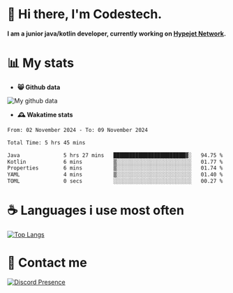# 👋 Hi there, I'm Codestech.
**I am a junior java/kotlin developer, currently working on [Hypejet Network](https://github.com/Hypejet).**

# 📊 My stats
- **😸 Github data**

![My github data](https://github-readme-stats.vercel.app/api?username=Codestech1&count_private=true&include_all_commits=true&theme=codeSTACKr)

- **🕰️ Wakatime stats**
<!--START_SECTION:waka-->

```txt
From: 02 November 2024 - To: 09 November 2024

Total Time: 5 hrs 45 mins

Java              5 hrs 27 mins   ███████████████████████▓░   94.75 %
Kotlin            6 mins          ▒░░░░░░░░░░░░░░░░░░░░░░░░   01.77 %
Properties        6 mins          ▒░░░░░░░░░░░░░░░░░░░░░░░░   01.74 %
YAML              4 mins          ▒░░░░░░░░░░░░░░░░░░░░░░░░   01.40 %
TOML              0 secs          ░░░░░░░░░░░░░░░░░░░░░░░░░   00.27 %
```

<!--END_SECTION:waka-->

# ☕ Languages i use most often
[![Top Langs](https://github-readme-stats.vercel.app/api/top-langs/?username=Codestech1&layout=compact&langs_count=8&exclude_repo=window5000.github.io&theme=codeSTACKr)](https://github.com/anuraghazra/github-readme-stats)

# 💬 Contact me
[![Discord Presence](https://lanyard.cnrad.dev/api/650718742157852740)](https://discord.com/users/650718742157852740)
</br>
